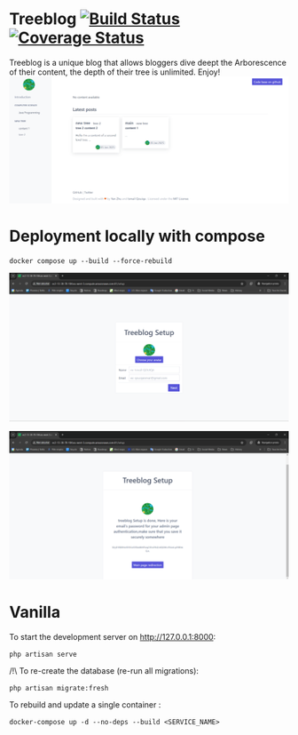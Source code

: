 # Treeblog [![Build Status](https://travis-ci.org/isqo/Treeblog.svg?branch=master)](https://travis-ci.org/isqo/Treeblog) [![Coverage Status](https://coveralls.io/repos/github/isqo/Treeblog/badge.svg?branch=master)](https://coveralls.io/github/isqo/Treeblog?branch=master)
Treeblog is a unique blog that allows bloggers dive deept the Arborescence of their content, the depth of their tree is unlimited. Enjoy!
 <img src="https://github.com/isqo/Treeblog/blob/complete-readme/doc/treeblog.png">

# Deployment locally with compose
```
docker compose up --build --force-rebuild
```
<p align="center">
 <img src="https://github.com/isqo/Treeblog/blob/complete-readme/doc/setup1.png">
</p>
<p align="center">
<img src="https://github.com/isqo/Treeblog/blob/complete-readme/doc/setup2.png">
</p>
 
# Vanilla
To start the development server on <http://127.0.0.1:8000>:

```
php artisan serve
```

/!\ To re-create the database (re-run all migrations):

```
php artisan migrate:fresh
```

To rebuild and update a single container :

```
docker-compose up -d --no-deps --build <SERVICE_NAME>

```
